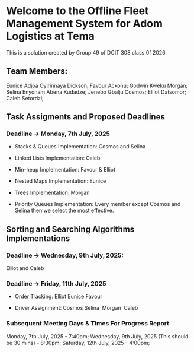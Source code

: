 # Welcome to the Offline Fleet Management System for Adom Logistics at Tema
This is a solution created by Group 49 of DCIT 308 class 0f 2026.

## Team Members:
Eunice Adjoa Oyirinnaya Dickson;
Favour Ackonu;
Godwin Kweku Morgan;
Selina Enyonam Abena Kudadze; 
Jenebo Gbalju Cosmos;
Elliot Datsomor;
Caleb Setordzi;

## Task Assigments and Proposed Deadlines
### Deadline -> Monday, 7th July, 2025
- Stacks & Queues Implementation:
 Cosmos and Selina

- Linked Lists Implementation:
 Caleb

- Min-heap Implementation:
 Favour & Elliot

- Nested Maps Implementation:
 Eunice

- Trees Implementation:
 Morgan

- Priority Queues Implementation:
 Every member except Cosmos and Selina then we select the most effective.

## Sorting and Searching Algorithms Implementations
### Deadline -> Wednesday, 9th July, 2025:
 Elliot and Caleb

### Deadline -> Friday, 11th July, 2025
- Order Tracking:
 Elliot
 Eunice
 Favour

- Driver Assignment:
 Cosmos
 Selina
 Morgan
 Caleb



### Subsequent Meeting Days & Times For Progress Report
Monday,  7th July, 2025 - 7:40pm;
Wednesday,  9th July, 2025 (This should be 30 mins) - 8:30pm;
Saturday,  12th July, 2025 - 4:00pm;


